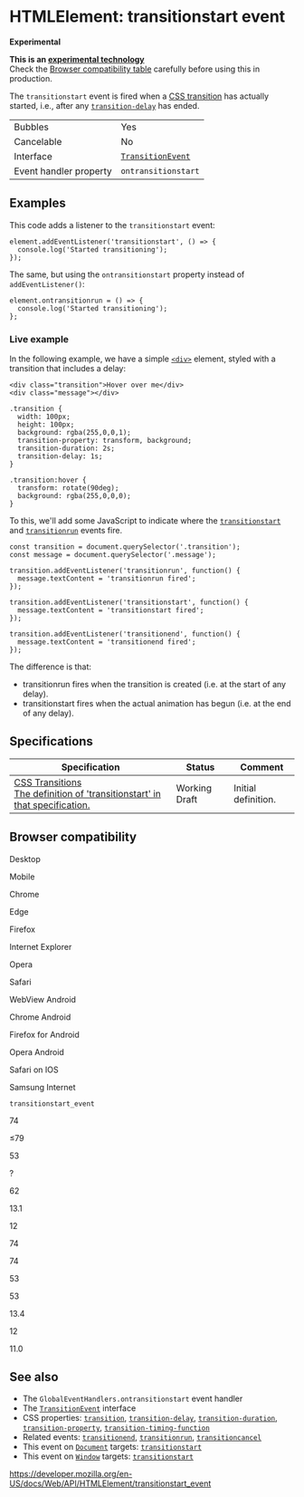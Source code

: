 HTMLElement: transitionstart event
==================================

**Experimental**

**This is an [experimental technology](https://developer.mozilla.org/en-US/docs/MDN/Guidelines/Conventions_definitions#experimental)**  
Check the [Browser compatibility table](#browser_compatibility) carefully before using this in production.

The `transitionstart` event is fired when a [CSS transition](https://developer.mozilla.org/en-US/docs/Web/CSS/CSS_Transitions/Using_CSS_transitions) has actually started, i.e., after any [`transition-delay`](https://developer.mozilla.org/en-US/docs/Web/CSS/transition-delay) has ended.

<table><tbody><tr class="odd"><td>Bubbles</td><td>Yes</td></tr><tr class="even"><td>Cancelable</td><td>No</td></tr><tr class="odd"><td>Interface</td><td><a href="../transitionevent"><code>TransitionEvent</code></a></td></tr><tr class="even"><td>Event handler property</td><td><span class="page-not-created"><code>ontransitionstart</code></span></td></tr></tbody></table>

Examples
--------

This code adds a listener to the `transitionstart` event:

    element.addEventListener('transitionstart', () => {
      console.log('Started transitioning');
    });

The same, but using the `ontransitionstart` property instead of `addEventListener()`:

    element.ontransitionrun = () => {
      console.log('Started transitioning');
    };

### Live example

In the following example, we have a simple [`<div>`](https://developer.mozilla.org/en-US/docs/Web/HTML/Element/div) element, styled with a transition that includes a delay:

    <div class="transition">Hover over me</div>
    <div class="message"></div>

    .transition {
      width: 100px;
      height: 100px;
      background: rgba(255,0,0,1);
      transition-property: transform, background;
      transition-duration: 2s;
      transition-delay: 1s;
    }

    .transition:hover {
      transform: rotate(90deg);
      background: rgba(255,0,0,0);
    }

To this, we'll add some JavaScript to indicate where the [`transitionstart`](transitionstart_event) and [`transitionrun`](transitionrun_event) events fire.

    const transition = document.querySelector('.transition');
    const message = document.querySelector('.message');

    transition.addEventListener('transitionrun', function() {
      message.textContent = 'transitionrun fired';
    });

    transition.addEventListener('transitionstart', function() {
      message.textContent = 'transitionstart fired';
    });

    transition.addEventListener('transitionend', function() {
      message.textContent = 'transitionend fired';
    });

The difference is that:

-   transitionrun fires when the transition is created (i.e. at the start of any delay).
-   transitionstart fires when the actual animation has begun (i.e. at the end of any delay).

Specifications
--------------

<table><thead><tr class="header"><th>Specification</th><th>Status</th><th>Comment</th></tr></thead><tbody><tr class="odd"><td><a href="https://drafts.csswg.org/css-transitions/#transitionstart">CSS Transitions<br />
<span class="small">The definition of 'transitionstart' in that specification.</span></a></td><td><span class="spec-wd">Working Draft</span></td><td>Initial definition.</td></tr></tbody></table>

Browser compatibility
---------------------

Desktop

Mobile

Chrome

Edge

Firefox

Internet Explorer

Opera

Safari

WebView Android

Chrome Android

Firefox for Android

Opera Android

Safari on IOS

Samsung Internet

`transitionstart_event`

74

≤79

53

?

62

13.1

12

74

74

53

53

13.4

12

11.0

See also
--------

-   The <span class="page-not-created">`GlobalEventHandlers.ontransitionstart`</span> event handler
-   The [`TransitionEvent`](../transitionevent) interface
-   CSS properties: [`transition`](https://developer.mozilla.org/en-US/docs/Web/CSS/transition), [`transition-delay`](https://developer.mozilla.org/en-US/docs/Web/CSS/transition-delay), [`transition-duration`](https://developer.mozilla.org/en-US/docs/Web/CSS/transition-duration), [`transition-property`](https://developer.mozilla.org/en-US/docs/Web/CSS/transition-property), [`transition-timing-function`](https://developer.mozilla.org/en-US/docs/Web/CSS/transition-timing-function)
-   Related events: [`transitionend`](transitionend_event), [`transitionrun`](transitionrun_event), [`transitioncancel`](transitioncancel_event)
-   This event on [`Document`](../document) targets: [`transitionstart`](../document/transitionstart_event)
-   This event on [`Window`](../window) targets: [`transitionstart`](../window/transitionstart_event)

<a href="https://developer.mozilla.org/en-US/docs/Web/API/HTMLElement/transitionstart_event" class="_attribution-link">https://developer.mozilla.org/en-US/docs/Web/API/HTMLElement/transitionstart_event</a>
